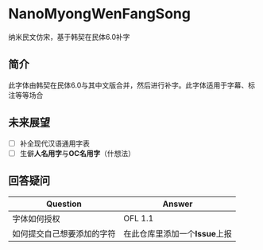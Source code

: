 # NanoMyongWenFangSong
纳米民文仿宋，基于韩契在民体6.0补字

## 简介
此字体由韩契在民体6.0与其中文版合并，然后进行补字。此字体适用于字幕、标注等等场合

## 未来展望
  - [ ] 补全现代汉语通用字表
  - [ ] 生僻**人名用字**与**OC名用字**（什想法）

## 回答疑问
|Question|Answer|
|-|-|
|字体如何授权|OFL 1.1|
|如何提交自己想要添加的字符|在此仓库里添加一个**Issue**上报|
